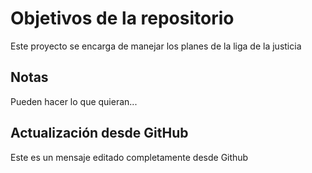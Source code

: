 # Objetivos de la repositorio

Este proyecto se encarga de manejar los planes de la liga de la justicia


## Notas
Pueden hacer lo que quieran...

## Actualización desde GitHub
Este es un mensaje editado completamente desde Github

